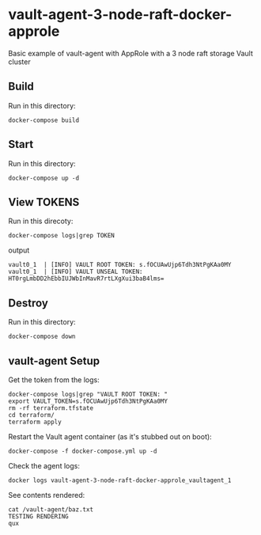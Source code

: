# vault-agent-3-node-raft-docker-approle

Basic example of vault-agent with AppRole with a 3 node raft storage Vault cluster

## Build

Run in this directory:
```
docker-compose build
```

## Start

Run in this directory:
```
docker-compose up -d
```

## View TOKENS

Run in this direcoty:
```
docker-compose logs|grep TOKEN
```
output
```
vault0_1  | [INFO] VAULT ROOT TOKEN: s.fOCUAwUjp6Tdh3NtPgKAa0MY
vault0_1  | [INFO] VAULT UNSEAL TOKEN: HT0rgLmbDD2hEbbIUJWbInMavR7rtLXgXui3baB4lms=
```

## Destroy
Run in this directory:
```
docker-compose down
```

## vault-agent Setup

Get the token from the logs:
```
docker-compose logs|grep "VAULT ROOT TOKEN: "
export VAULT_TOKEN=s.fOCUAwUjp6Tdh3NtPgKAa0MY
rm -rf terraform.tfstate
cd terraform/
terraform apply
```

Restart the Vault agent container (as it's stubbed out on boot):

```
docker-compose -f docker-compose.yml up -d
```

Check the agent logs:

```
docker logs vault-agent-3-node-raft-docker-approle_vaultagent_1
```

See contents rendered:

```
cat /vault-agent/baz.txt
TESTING RENDERING
qux
```